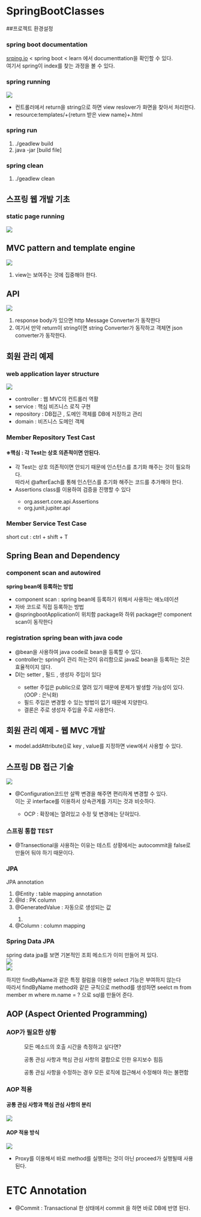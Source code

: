 # SpringBootClasses

##프로젝트 환경설정

### spring boot documentation
<a href="srping.io">srping.io</a> < spring boot < learn 에서 documenttation을 확인할 수 있다.
<br>여기서 spring이 index를 찾는 과정을 볼 수 있다.

### spring running

<img src="src/main/resources/img/spring.png"><br>
<ul>
<li>컨트롤러에서 return을 string으로 하면 view reslover가 화면을 찾아서 처리한다.</li>
<li>resource:templates/+{return 받은 view name}+.html</li>
</ul>

### spring run

<ol>
<li>./geadlew build</li>
<li>java -jar [build file]</li>
</ol>

### spring clean

<ol>
<li>./geadlew clean</li>
</ol>

## 스프링 웹 개발 기초

### static page running

<img src="src/main/resources/img/static_page_running.png"><br>

## MVC pattern and template engine

<img src="src/main/resources/img/mvc_pattern.png"><br>
<ol>
    <li>view는 보여주는 것에 집중해야 한다.</li>
</ol>

## API

<img src="src/main/resources/img/API.png"><br>
<ol>
    <li>response body가 있으면 http Message Converter가 동작한다</li>
    <li>여기서 만약 return이 string이면 string Converter가 동작하고 객체면 json converter가 동작한다.</li>
</ol>

## 회원 관리 예제



### web application layer structure

<img src="src/main/resources/img/web_application_structure.png"><br>
<ul>
    <li>controller : 웹 MVC의 컨트롤러 역활</li>
    <li>service : 핵심 비즈니스 로직 구현</li>
    <li>repository : DB접근 , 도메인 객체를 DB에 저장하고 관리</li>
    <li>domain : 비즈니스 도메인 객체</li>
</ul>

### Member Repository Test Cast

#### ※핵심 : 각 Test는 상호 의존적이면 안된다.

<ul>
    <li> 각 Test는 상호 의존적이면 안되기 때문에 인스턴스를 초기화 해주는 것이 필요하다.<br> 따라서 @afterEach를 통해 인스턴스를 초기화 해주는 코드를 추가해야 한다.</li>
    <li> Assertions class를 이용하여 검증을 진행할 수 있다</li>
<ul>
    <li> org.assert.core.api.Assertions</li>
    <li> org.junit.jupiter.api</li>
</ul>
</ul>

### Member Service Test Case

short cut : ctrl + shift + T

## Spring Bean and Dependency

### component scan and autowired

<b>spring bean에 등록하는 방법</b>
<ul>
    <li>component scan : spring bean에 등록하기 위해서 사용하는 애노테이션</li>
    <li>자바 코드로 직접 등록하는 방법</li>
    <li>@springbootApplication이 위치함 package와 하위 package만 component scan이 동작한다</li>
</ul>

### registration spring bean with java code

<ul>
    <li>@bean을 사용하여 java code로 bean을 등록할 수 있다.</li>
    <li>controller는 spring이 관리 하는것이 유리함으로 java로 bean을 등록하는 것은 효율적이지 않다.</li>
    <li>DI는 setter , 필드 , 생성자 주입이 있다</li>
    <ul>
        <li>setter 주입은 public으로 열려 있기 때문에 문제가 발생할 가능성이 있다.(OOP : 은닉화)</li>
        <li>필드 주입은 변경할 수 있는 방법이 없기 때문에 지양한다.</li>
        <li>결론은 주로 생성자 주입을 주로 사용한다.</li>    
    </ul>
</ul>

## 회원 관리 예제 - 웹 MVC 개발
<ul>
    <li>model.addAttribute()로 key , value를 지정하면 view에서 사용할 수 있다.</li>
</ul>

## 스프링 DB 접근 기술
<img src="src/main/resources/img/spring_bean_change.png">
<ul>
    <li>@Configuration코드만 살짝 변경을 해주면 편리하게 변경할 수 있다.<br>이는 곳 interface를 이용하서 상속관계를 가지는 것과 비슷하다.</li>
    <ul>
        <li>OCP : 확장에는 열려있고 수정 및 변경에는 닫혀있다.</li>
    </ul>
</ul>

### 스프링 통합 TEST
<ul>
    <li>@Transectional을 사용하는 이유는 테스트 상황에서는 autocommit을 false로 만들어 둬야 하기 때문이다.</li>
</ul>

### JPA
JPA annotation
<ol>
    <li>@Entity : table mapping annotation</li>
    <li>@Id : PK column</li>
    <li>@GeneratedValue : 자동으로 생성되는 값</li>
<ol>
    <li></li>
</ol>
    <li>@Column : column mapping</li>
</ol>

### Spring Data JPA
spring data jpa를 보면 기본적인 조회 메소드가 이미 만들어 져 있다.<br>
<img src="src/main/resources/img/jpaRepository.png"><br>
<img src="src/main/resources/img/SpringDataJpa.png"><br>

하지만 findByName과 같은 특정 컬럼을 이용한 select 기능은 부여하지 않는다<br>
따라서 findByName method와 같은 규칙으로 method를 생성하면 seelct m from member m where m.name = ? 으로 sql를 만들어 준다.

## AOP (Aspect Oriented Programming)

### AOP가 필요한 상황
<ol>
    <ul>모든 메소드의 호출 시간을 측정하고 싶다면?</ul>
    <ul>공통 관심 사항과 핵심 관심 사항의 결합으로 인한 유지보수 힘듬</ul>
    <ul>공통 관심 사항을 수정하는 경우 모든 로직에 접근해서 수정해야 하는 불편함</ul>
</ol>

### AOP 적용
#### 공통 관심 사항과 핵심 관심 사항의 분리
<img src="src/main/resources/img/AOP.png">

#### AOP 적용 방식
<img src="src/main/resources/img/AOPWorking.png">
<ul>
    <li>Proxy를 이용해서 바로 method를 실행하는 것이 아닌 proceed가 실행될때 사용된다.</li>
</ul>


# ETC Annotation


<ul>
    <li>@Commit : Transactional 한 상태에서 commit 을 하면 바로 DB에 반영 된다.</li>
</ul>
